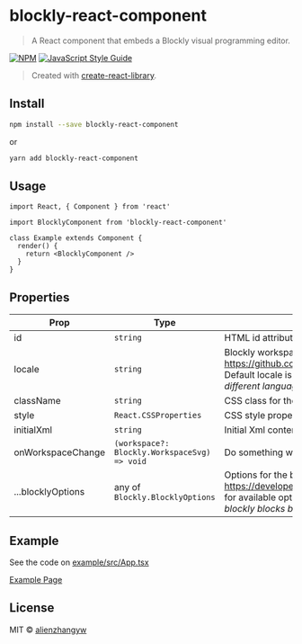 # blockly-react-component

> A React component that embeds a Blockly visual programming editor.

[![NPM](https://img.shields.io/npm/v/blockly-react-component.svg)](https://www.npmjs.com/package/blockly-react-component) [![JavaScript Style Guide](https://img.shields.io/badge/code_style-standard-brightgreen.svg)](https://standardjs.com)

> Created with [create-react-library](https://github.com/transitive-bullshit/create-react-library).

## Install

```bash
npm install --save blockly-react-component
```
or

```bash
yarn add blockly-react-component
```

## Usage

```tsx
import React, { Component } from 'react'

import BlocklyComponent from 'blockly-react-component'

class Example extends Component {
  render() {
    return <BlocklyComponent />
  }
}
```

## Properties

| Prop | Type | Description |
| ---- | ---- | ----------- |
| id | `string` | HTML id attribute for the blockly Div element. |
| locale | `string` | Blockly workspace locale, see https://github.com/google/blockly/tree/master/msg/js for available languages. Default locale is 'en'. *Since blockly uses a global namespace, you can not set different languages in multiple component instances.* |
| className | `string` | CSS class for the blockly Div element. |
| style | `React.CSSProperties` | CSS style properties for the blockly Div element. |
| initialXml | `string` | Initial Xml content for the blockly editor. |
| onWorkspaceChange | `(workspace?: Blockly.WorkspaceSvg) => void` | Do something when blockly workspace content changes. |
| ...blocklyOptions | any of `Blockly.BlocklyOptions` | Options for the blockly injection. See https://developers.google.com/blockly/guides/configure/web/configuration_struct for available options. *If 'toolbox' is not set, it will be a standard toolbox of native blockly blocks by default.* |

## Example

See the code on [example/src/App.tsx](https://github.com/alienzhangyw/blockly-react-component/blob/main/example/src/App.tsx)

[Example Page](https://alienzhangyw.github.io/blockly-react-component/)

## License

MIT © [alienzhangyw](https://github.com/alienzhangyw)
